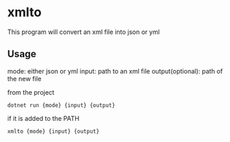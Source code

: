 # xmlto

This program will convert an xml file into json or yml

## Usage

mode: either json or yml
input: path to an xml file
output(optional): path of the new file

from the project
```
dotnet run {mode} {input} {output}
```

if it is added to the PATH
```
xmlto {mode} {input} {output}
```